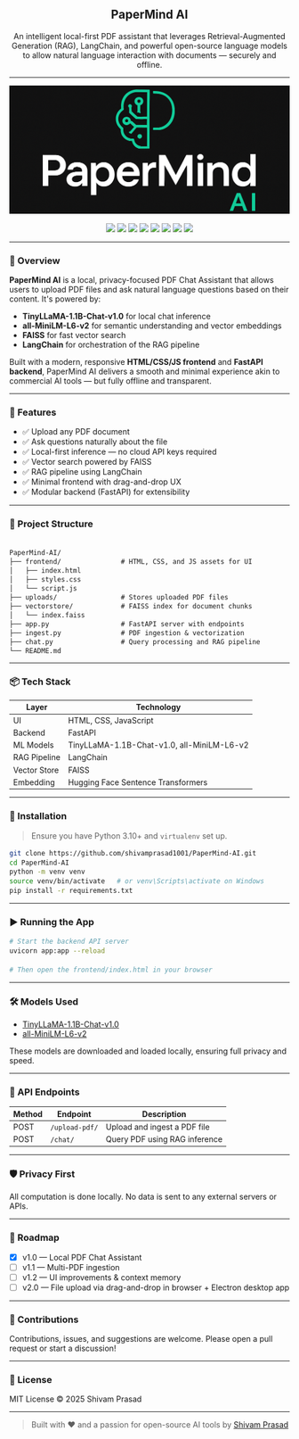 </p>
<h2 align="center">PaperMind AI</h2>

<p align="center">
An intelligent local-first PDF assistant that leverages Retrieval-Augmented Generation (RAG), LangChain, and powerful open-source language models to allow natural language interaction with documents — securely and offline.
</p>

---
<p align="center">
  <img src="assets/PapermindAI_logo.png" alt="PaperMind AI" />
</p>
<p align= 'center'>
  
<img src="https://img.shields.io/badge/Powered%20By-LangChain-blueviolet?style=for-the-badge&logo=LangChain&logoColor=white" />
<img src="https://img.shields.io/badge/Model-TinyLLaMA-yellow?style=for-the-badge" />
<img src="https://img.shields.io/badge/Embeddings-MiniLM-lightgreen?style=for-the-badge" />
<img src="https://img.shields.io/badge/Vector%20Store-FAISS-blue?style=for-the-badge" />
<img src="https://img.shields.io/badge/Frontend-HTML/CSS/JS-orange?style=for-the-badge" />
<img src="https://img.shields.io/badge/Backend-FastAPI-teal?style=for-the-badge&logo=fastapi" />
<img src="https://img.shields.io/badge/License-MIT-informational?style=for-the-badge" />
<img src="https://img.shields.io/badge/Python-3.10+-blue?style=for-the-badge&logo=python" />



---

### 🧠 Overview

**PaperMind AI** is a local, privacy-focused PDF Chat Assistant that allows users to upload PDF files and ask natural language questions based on their content. It's powered by:

- **TinyLLaMA-1.1B-Chat-v1.0** for local chat inference
- **all-MiniLM-L6-v2** for semantic understanding and vector embeddings
- **FAISS** for fast vector search
- **LangChain** for orchestration of the RAG pipeline

Built with a modern, responsive **HTML/CSS/JS frontend** and **FastAPI backend**, PaperMind AI delivers a smooth and minimal experience akin to commercial AI tools — but fully offline and transparent.

---

### 🚀 Features

- ✅ Upload any PDF document
- ✅ Ask questions naturally about the file
- ✅ Local-first inference — no cloud API keys required
- ✅ Vector search powered by FAISS
- ✅ RAG pipeline using LangChain
- ✅ Minimal frontend with drag-and-drop UX
- ✅ Modular backend (FastAPI) for extensibility

---

### 📁 Project Structure

```

PaperMind-AI/
├── frontend/               # HTML, CSS, and JS assets for UI
│   ├── index.html
│   ├── styles.css
│   └── script.js
├── uploads/                # Stores uploaded PDF files
├── vectorstore/            # FAISS index for document chunks
│   └── index.faiss
├── app.py                  # FastAPI server with endpoints
├── ingest.py               # PDF ingestion & vectorization
├── chat.py                 # Query processing and RAG pipeline
└── README.md

````

---

### 📦 Tech Stack

| Layer        | Technology                                  |
|--------------|---------------------------------------------|
| UI           | HTML, CSS, JavaScript                       |
| Backend      | FastAPI                                     |
| ML Models    | TinyLLaMA-1.1B-Chat-v1.0, all-MiniLM-L6-v2  |
| RAG Pipeline | LangChain                                   |
| Vector Store | FAISS                                       |
| Embedding    | Hugging Face Sentence Transformers          |

---

### 🔧 Installation

> Ensure you have Python 3.10+ and `virtualenv` set up.

```bash
git clone https://github.com/shivamprasad1001/PaperMind-AI.git
cd PaperMind-AI
python -m venv venv
source venv/bin/activate   # or venv\Scripts\activate on Windows
pip install -r requirements.txt
````

---

### ▶️ Running the App

```bash
# Start the backend API server
uvicorn app:app --reload

# Then open the frontend/index.html in your browser
```

---

### 🛠️ Models Used

* [TinyLLaMA-1.1B-Chat-v1.0](https://huggingface.co/TinyLlama/TinyLlama-1.1B-Chat-v1.0/)
* [all-MiniLM-L6-v2](https://huggingface.co/sentence-transformers/all-MiniLM-L6-v2)

These models are downloaded and loaded locally, ensuring full privacy and speed.

---

### 🧪 API Endpoints

| Method | Endpoint       | Description                   |
| ------ | -------------- | ----------------------------- |
| POST   | `/upload-pdf/` | Upload and ingest a PDF file  |
| POST   | `/chat/`       | Query PDF using RAG inference |

---

### 🛡️ Privacy First

All computation is done locally. No data is sent to any external servers or APIs.

---

### 📌 Roadmap

* [x] v1.0 — Local PDF Chat Assistant
* [ ] v1.1 — Multi-PDF ingestion
* [ ] v1.2 — UI improvements & context memory
* [ ] v2.0 — File upload via drag-and-drop in browser + Electron desktop app

---

### 🧩 Contributions

Contributions, issues, and suggestions are welcome. Please open a pull request or start a discussion!

---

### 📜 License

MIT License © 2025 Shivam Prasad

---


> Built with ❤️ and a passion for open-source AI tools by [Shivam Prasad](https://github.com/shivamprasad1001)

